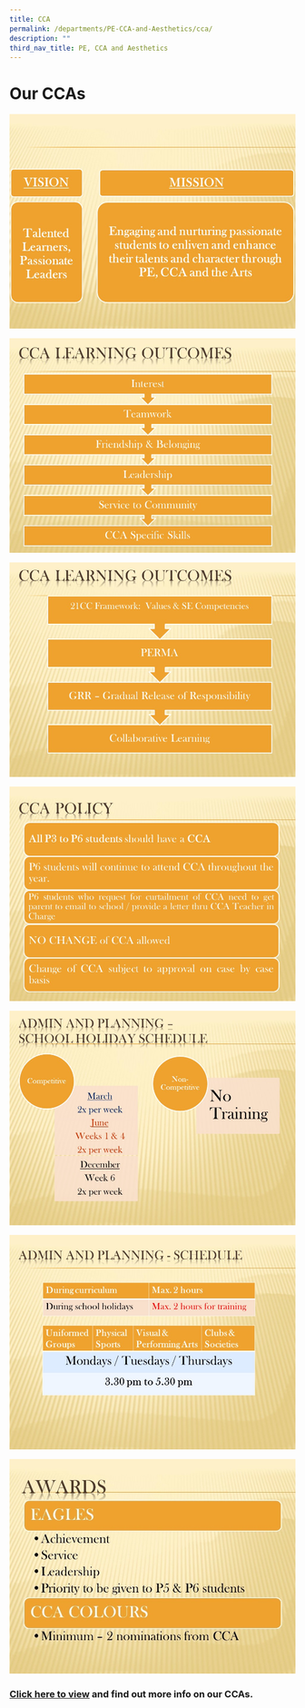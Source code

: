 ```yaml
---
title: CCA
permalink: /departments/PE-CCA-and-Aesthetics/cca/
description: ""
third_nav_title: PE, CCA and Aesthetics
---
```

# Our CCAs

![](/images/Departments/PE,%20CCA%20and%20Aesthetics/Slide1.jpg)

![](/images/Departments/PE,%20CCA%20and%20Aesthetics/Slide2.jpg)

![](/images/Departments/PE,%20CCA%20and%20Aesthetics/Slide3.jpg)

![](/images/Departments/PE,%20CCA%20and%20Aesthetics/Slide4.jpg)

![](/images/Departments/PE,%20CCA%20and%20Aesthetics/Slide6.jpg)

![](/images/Departments/PE,%20CCA%20and%20Aesthetics/Slide7.jpg)

![](/images/Departments/PE,%20CCA%20and%20Aesthetics/Slide8.jpg)

### [Click here to view](https://greenridgepri.moe.edu.sg/departments/pe-cca-and-aesthetics/cca/art-expression-club/) and find out more info on our CCAs.